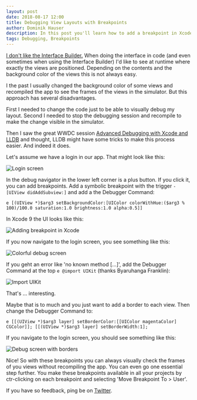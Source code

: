 ```yaml
---
layout: post
date: 2018-08-17 12:00
title: Debugging View Layouts with Breakpoints
author: Dominik Hauser
description: In this post you'll learn how to add a breakpoint in Xcode that adds a border to each subview in a view.
tags: Debugging, Breakpoints
---
```


[I don't like the Interface Builder.](/posts/why-i-still-dont-like-the-interface-builder) When doing the interface in code (and even sometimes when using the Interface Builder) I'd like to see at runtime where exactly the views are positioned. Depending on the contents and the background color of the views this is not always easy.

I the past I usually changed the background color of some views and recompiled the app to see the frames of the views in the simulator. But this approach has several disadvantages.

First I needed to change the code just to be able to visually debug my layout. Second I needed to stop the debugging session and recompile to make the change visible in the simulator.

Then I saw the great WWDC session [Advanced Debugging with Xcode and LLDB](https://developer.apple.com/videos/play/wwdc2018/412/) and thought, LLDB might have some tricks to make this process easier. And indeed it does.

Let's assume we have a login in our app. That might look like this:

![Login screen](../../../assets/2018-08-17/01.png)

In the debug navigator in the lower left corner is a plus button. If you click it, you can add breakpoints. Add a symbolic breakpoint with the trigger `-[UIView didAddSubview:]` and add a the Debugger Command:

```objc
e [(UIView *)$arg3 setBackgroundColor:[UIColor colorWithHue:($arg3 % 100)/100.0 saturation:1.0 brightness:1.0 alpha:0.5]]
```

In Xcode 9 the UI looks like this:

![Adding breakpoint in Xcode](../../../assets/2018-08-17/02.png)

If you now navigate to the login screen, you see something like this:

![Colorful debug screen](../../../assets/2018-08-17/03.png)

If you geht an error like 'no known method […]', add the Debugger Command at the top `e @import UIKit` (thanks Byaruhanga Franklin):

![Import UIKit](../../../assets/2018-08-17/04.png)

That's ... interesting.

Maybe that is to much and you just want to add a border to each view. Then change the Debugger Command to:

```objc
e [[(UIView *)$arg3 layer] setBorderColor:[[UIColor magentaColor] CGColor]]; [[(UIView *)$arg3 layer] setBorderWidth:1];
```

If you navigate to the login screen, you should see something like this:

![Debug screen with borders](../../../assets/2018-08-17/05.png)

Nice! So with these breakpoints you can always visually check the frames of you views without recompiling the app. You can even go one essential step further. You make these breakpoints available in all your projects by ctr-clicking on each breakpoint and selecting 'Move Breakpoint To > User'.

If you have so feedback, ping be on [Twitter](https://twitter.com/dasdom).
